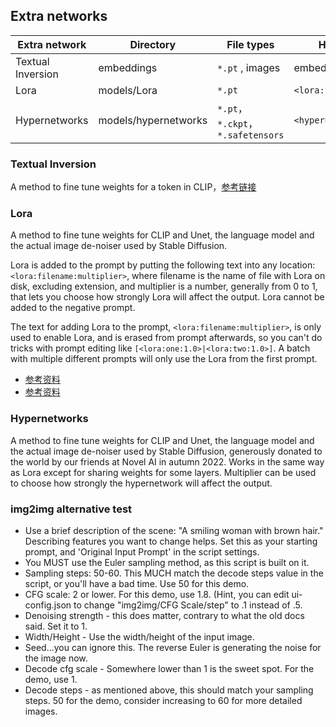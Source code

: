 ## Extra networks

| Extra network     | Directory            | File types                        | How to use in prompt             |
| ----------------- | -------------------- | --------------------------------- | -------------------------------- |
| Textual Inversion | embeddings           | `*.pt` , images                   | embedding's filename             |
| Lora              | models/Lora          | `*.pt`                            | `<lora:filename:multiplier>`     |
| Hypernetworks     | models/hypernetworks | `*.pt`，`*.ckpt`，`*.safetensors` | `<hypernet:filename:multiplier>` |

### Textual Inversion

A method to fine tune weights for a token in CLIP，[参考链接](https://github.com/AUTOMATIC1111/stable-diffusion-webui/wiki/Textual-Inversion)

### Lora

A method to fine tune weights for CLIP and Unet, the language model and the actual image de-noiser used by Stable Diffusion.

Lora is added to the prompt by putting the following text into any location: `<lora:filename:multiplier>`, where filename is the name of file with Lora on disk, excluding extension, and multiplier is a number, generally from 0 to 1, that lets you choose how strongly Lora will affect the output. Lora cannot be added to the negative prompt.

The text for adding Lora to the prompt, `<lora:filename:multiplier>`, is only used to enable Lora, and is erased from prompt afterwards, so you can't do tricks with prompt editing like `[<lora:one:1.0>|<lora:two:1.0>]`. A batch with multiple different prompts will only use the Lora from the first prompt.

- [参考资料](https://github.com/kohya-ss/sd-scripts)
- [参考资料](https://rentry.org/2chAI_LoRA_Dreambooth_guide_english)

### Hypernetworks

A method to fine tune weights for CLIP and Unet, the language model and the actual image de-noiser used by Stable Diffusion, generously donated to the world by our friends at Novel AI in autumn 2022. Works in the same way as Lora except for sharing weights for some layers. Multiplier can be used to choose how strongly the hypernetwork will affect the output.

### img2img alternative test

- Use a brief description of the scene: "A smiling woman with brown hair." Describing features you want to change helps. Set this as your starting prompt, and 'Original Input Prompt' in the script settings.
- You MUST use the Euler sampling method, as this script is built on it.
- Sampling steps: 50-60. This MUCH match the decode steps value in the script, or you'll have a bad time. Use 50 for this demo.
- CFG scale: 2 or lower. For this demo, use 1.8. (Hint, you can edit ui-config.json to change "img2img/CFG Scale/step" to .1 instead of .5.
- Denoising strength - this does matter, contrary to what the old docs said. Set it to 1.
- Width/Height - Use the width/height of the input image.
- Seed...you can ignore this. The reverse Euler is generating the noise for the image now.
- Decode cfg scale - Somewhere lower than 1 is the sweet spot. For the demo, use 1.
- Decode steps - as mentioned above, this should match your sampling steps. 50 for the demo, consider increasing to 60 for more detailed images.
